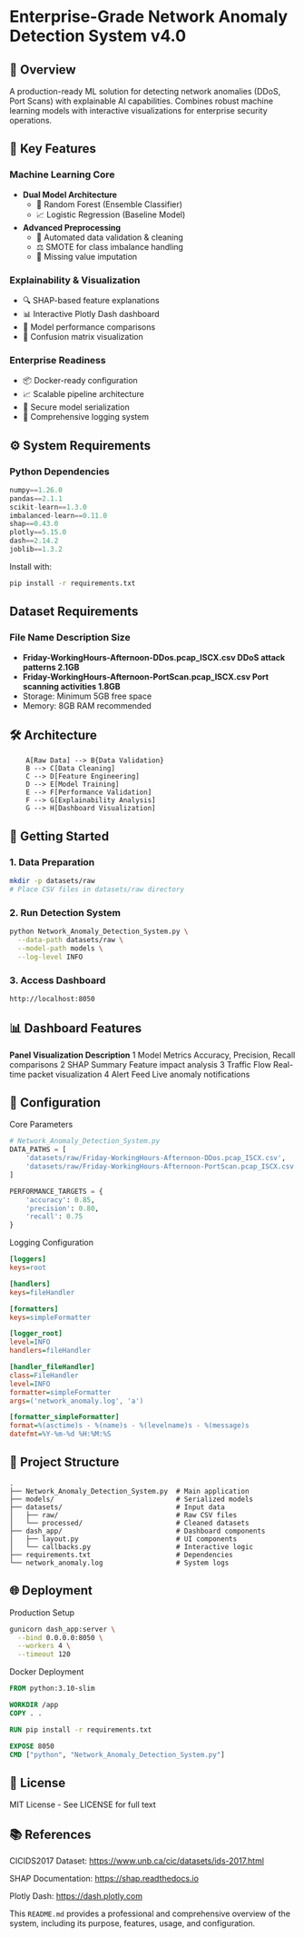 # Enterprise-Grade Network Anomaly Detection System v4.0


## 📖 Overview
A production-ready ML solution for detecting network anomalies (DDoS, Port Scans) with explainable AI capabilities. Combines robust machine learning models with interactive visualizations for enterprise security operations.

## 🚀 Key Features
### Machine Learning Core
- **Dual Model Architecture**
  - 🎄 Random Forest (Ensemble Classifier)
  - 📈 Logistic Regression (Baseline Model)
- **Advanced Preprocessing**
  - 🔧 Automated data validation & cleaning
  - ⚖️ SMOTE for class imbalance handling
  - 🧹 Missing value imputation

### Explainability & Visualization
- 🔍 SHAP-based feature explanations
- 📊 Interactive Plotly Dash dashboard
- 🎯 Model performance comparisons
- 🧩 Confusion matrix visualization

### Enterprise Readiness
- 📦 Docker-ready configuration
- 📈 Scalable pipeline architecture
- 🔐 Secure model serialization
- 📝 Comprehensive logging system

## ⚙️ System Requirements
### Python Dependencies
```python
numpy==1.26.0
pandas==2.1.1
scikit-learn==1.3.0
imbalanced-learn==0.11.0
shap==0.43.0
plotly==5.15.0
dash==2.14.2
joblib==1.3.2
```
Install with:
```bash
pip install -r requirements.txt
```
## Dataset Requirements
### File Name	Description	Size
- **Friday-WorkingHours-Afternoon-DDos.pcap_ISCX.csv	DDoS attack patterns	2.1GB**
- **Friday-WorkingHours-Afternoon-PortScan.pcap_ISCX.csv	Port scanning activities	1.8GB**
- Storage: Minimum 5GB free space
- Memory: 8GB RAM recommended

## 🛠️ Architecture
```bashgraph TD
    A[Raw Data] --> B{Data Validation}
    B --> C[Data Cleaning]
    C --> D[Feature Engineering]
    D --> E[Model Training]
    E --> F[Performance Validation]
    F --> G[Explainability Analysis]
    G --> H[Dashboard Visualization]
```

## 🏃 Getting Started
### 1. Data Preparation
```bash
mkdir -p datasets/raw
# Place CSV files in datasets/raw directory
```
### 2. Run Detection System
```bash
python Network_Anomaly_Detection_System.py \
  --data-path datasets/raw \
  --model-path models \
  --log-level INFO
```
### 3. Access Dashboard
```bash
http://localhost:8050
```
## 📊 Dashboard Features
**Panel	Visualization	Description**
1	Model Metrics	Accuracy, Precision, Recall comparisons
2	SHAP Summary	Feature impact analysis
3	Traffic Flow	Real-time packet visualization
4	Alert Feed	Live anomaly notifications

## 🔧 Configuration
Core Parameters
```python
# Network_Anomaly_Detection_System.py
DATA_PATHS = [
    'datasets/raw/Friday-WorkingHours-Afternoon-DDos.pcap_ISCX.csv',
    'datasets/raw/Friday-WorkingHours-Afternoon-PortScan.pcap_ISCX.csv'
]

PERFORMANCE_TARGETS = {
    'accuracy': 0.85,
    'precision': 0.80,
    'recall': 0.75
}
```

Logging Configuration
```ini
[loggers]
keys=root

[handlers]
keys=fileHandler

[formatters]
keys=simpleFormatter

[logger_root]
level=INFO
handlers=fileHandler

[handler_fileHandler]
class=FileHandler
level=INFO
formatter=simpleFormatter
args=('network_anomaly.log', 'a')

[formatter_simpleFormatter]
format=%(asctime)s - %(name)s - %(levelname)s - %(message)s
datefmt=%Y-%m-%d %H:%M:%S
```
## 📂 Project Structure
```
.
├── Network_Anomaly_Detection_System.py  # Main application
├── models/                              # Serialized models
├── datasets/                            # Input data
│   ├── raw/                             # Raw CSV files
│   └── processed/                       # Cleaned datasets
├── dash_app/                            # Dashboard components
│   ├── layout.py                        # UI components
│   └── callbacks.py                     # Interactive logic
├── requirements.txt                     # Dependencies
└── network_anomaly.log                  # System logs
```
## 🌐 Deployment
Production Setup
```bash
gunicorn dash_app:server \
  --bind 0.0.0.0:8050 \
  --workers 4 \
  --timeout 120
```
Docker Deployment
```dockerfile
FROM python:3.10-slim

WORKDIR /app
COPY . .

RUN pip install -r requirements.txt

EXPOSE 8050
CMD ["python", "Network_Anomaly_Detection_System.py"]
```
## 📜 License
MIT License - See LICENSE for full text

## 📚 References
CICIDS2017 Dataset: https://www.unb.ca/cic/datasets/ids-2017.html

SHAP Documentation: https://shap.readthedocs.io

Plotly Dash: https://dash.plotly.com



This `README.md` provides a professional and comprehensive overview of the system, including its purpose, features, usage, and configuration. 
```
